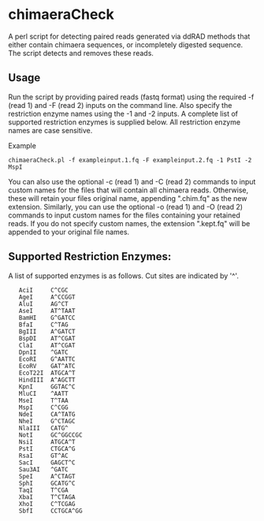 # chimaeraCheck

A perl script for detecting paired reads generated via ddRAD methods that either contain chimaera sequences, or incompletely digested sequence. The script detects and removes these reads. 

## Usage

Run the script by providing paired reads (fastq format) using the required -f (read 1) and -F (read 2) inputs on the command line. Also specify the restriction enzyme names using the -1 and -2 inputs. A complete list of supported restriction enzymes is supplied below. All restriction enzyme names are case sensitive. 

Example

```
chimaeraCheck.pl -f exampleinput.1.fq -F exampleinput.2.fq -1 PstI -2 MspI
```

You can also use the optional -c (read 1) and -C (read 2) commands to input custom names for the files that will contain all chimaera reads. Otherwise, these will retain your files original name, appending ".chim.fq" as the new extension. Similarly, you can use the optional -o (read 1) and -O (read 2) commands to input custom names for the files containing your retained reads. If you do not specify custom names, the extension ".kept.fq" will be appended to your original file names. 

## Supported Restriction Enzymes:

A list of supported enzymes is as follows.  Cut sites are indicated by '^'.

	   AciI     C^CGC
	   AgeI     A^CCGGT
	   AluI     AG^CT
	   AseI     AT^TAAT
	   BamHI    G^GATCC
	   BfaI     C^TAG
	   BgIII    A^GATCT
	   BspDI    AT^CGAT
	   ClaI     AT^CGAT
	   DpnII    ^GATC
       EcoRI    G^AATTC
	   EcoRV    GAT^ATC
	   EcoT22I  ATGCA^T
	   HindIII  A^AGCTT
	   KpnI     GGTAC^C
	   MluCI    ^AATT
	   MseI     T^TAA
       MspI     C^CGG
	   NdeI     CA^TATG
	   NheI     G^CTAGC
	   NlaIII   CATG^
	   NotI     GC^GGCCGC
	   NsiI     ATGCA^T
       PstI     CTGCA^G
	   RsaI     GT^AC
	   SacI     GAGCT^C
	   Sau3AI   ^GATC
	   SpeI     A^CTAGT
	   SphI     GCATG^C
	   TaqI     T^CGA
	   XbaI     T^CTAGA
	   XhoI     C^TCGAG
	   SbfI     CCTGCA^GG
     
